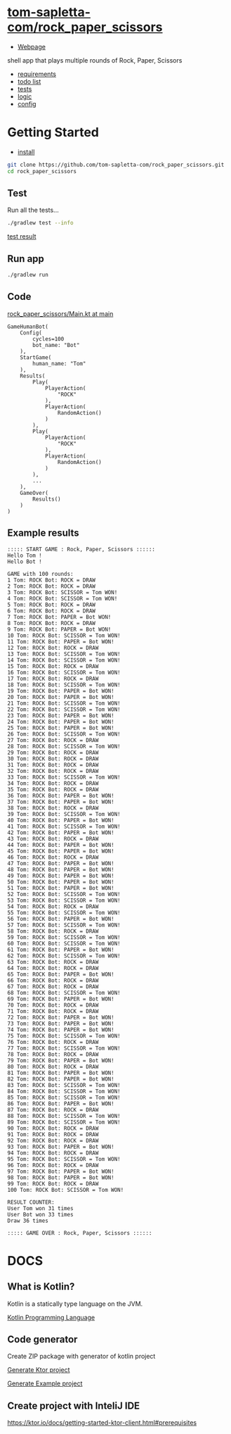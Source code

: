 # [tom-sapletta-com/rock_paper_scissors](https://github.com/tom-sapletta-com/rock_paper_scissors)

+ [Webpage](https://tom-sapletta-com.github.io/rock_paper_scissors)

shell app that plays multiple rounds of Rock, Paper, Scissors

+ [requirements](DOCS/requirements.md)
+ [todo list](DOCS/todo.md)
+ [tests](DOCS/tests.md)
+ [logic](DOCS/logic.md)
+ [config](DOCS/config.md)



# Getting Started

+ [install](DOCS/install.md)

```bash 
git clone https://github.com/tom-sapletta-com/rock_paper_scissors.git
cd rock_paper_scissors
```

## Test

Run all the tests...

```bash
./gradlew test --info
```

[test result](test.html)

## Run app
```bash
./gradlew run
```


## Code

[rock_paper_scissors/Main.kt at main](https://github.com/tom-sapletta-com/rock_paper_scissors/blob/main/src/main/kotlin/Main.kt)

```
GameHumanBot(
    Config(
        cycles=100
        bot_name: "Bot"
    ),
    StartGame(
        human_name: "Tom"
    ),  
    Results(
        Play(
            PlayerAction(
                "ROCK"
            ),
            PlayerAction(
                RandomAction()
            )
        ),
        Play(
            PlayerAction(
                "ROCK"
            ),
            PlayerAction(
                RandomAction()
            )
        ),
        ...
    ),
    GameOver(
        Results()
    )
)
```



## Example results

    ::::: START GAME : Rock, Paper, Scissors ::::::
    Hello Tom !
    Hello Bot !
    
    GAME with 100 rounds:
    1 Tom: ROCK Bot: ROCK = DRAW
    2 Tom: ROCK Bot: ROCK = DRAW
    3 Tom: ROCK Bot: SCISSOR = Tom WON!
    4 Tom: ROCK Bot: SCISSOR = Tom WON!
    5 Tom: ROCK Bot: ROCK = DRAW
    6 Tom: ROCK Bot: ROCK = DRAW
    7 Tom: ROCK Bot: PAPER = Bot WON!
    8 Tom: ROCK Bot: ROCK = DRAW
    9 Tom: ROCK Bot: PAPER = Bot WON!
    10 Tom: ROCK Bot: SCISSOR = Tom WON!
    11 Tom: ROCK Bot: PAPER = Bot WON!
    12 Tom: ROCK Bot: ROCK = DRAW
    13 Tom: ROCK Bot: SCISSOR = Tom WON!
    14 Tom: ROCK Bot: SCISSOR = Tom WON!
    15 Tom: ROCK Bot: ROCK = DRAW
    16 Tom: ROCK Bot: SCISSOR = Tom WON!
    17 Tom: ROCK Bot: ROCK = DRAW
    18 Tom: ROCK Bot: SCISSOR = Tom WON!
    19 Tom: ROCK Bot: PAPER = Bot WON!
    20 Tom: ROCK Bot: PAPER = Bot WON!
    21 Tom: ROCK Bot: SCISSOR = Tom WON!
    22 Tom: ROCK Bot: SCISSOR = Tom WON!
    23 Tom: ROCK Bot: PAPER = Bot WON!
    24 Tom: ROCK Bot: PAPER = Bot WON!
    25 Tom: ROCK Bot: PAPER = Bot WON!
    26 Tom: ROCK Bot: SCISSOR = Tom WON!
    27 Tom: ROCK Bot: ROCK = DRAW
    28 Tom: ROCK Bot: SCISSOR = Tom WON!
    29 Tom: ROCK Bot: ROCK = DRAW
    30 Tom: ROCK Bot: ROCK = DRAW
    31 Tom: ROCK Bot: ROCK = DRAW
    32 Tom: ROCK Bot: ROCK = DRAW
    33 Tom: ROCK Bot: SCISSOR = Tom WON!
    34 Tom: ROCK Bot: ROCK = DRAW
    35 Tom: ROCK Bot: ROCK = DRAW
    36 Tom: ROCK Bot: PAPER = Bot WON!
    37 Tom: ROCK Bot: PAPER = Bot WON!
    38 Tom: ROCK Bot: ROCK = DRAW
    39 Tom: ROCK Bot: SCISSOR = Tom WON!
    40 Tom: ROCK Bot: PAPER = Bot WON!
    41 Tom: ROCK Bot: SCISSOR = Tom WON!
    42 Tom: ROCK Bot: PAPER = Bot WON!
    43 Tom: ROCK Bot: ROCK = DRAW
    44 Tom: ROCK Bot: PAPER = Bot WON!
    45 Tom: ROCK Bot: PAPER = Bot WON!
    46 Tom: ROCK Bot: ROCK = DRAW
    47 Tom: ROCK Bot: PAPER = Bot WON!
    48 Tom: ROCK Bot: PAPER = Bot WON!
    49 Tom: ROCK Bot: PAPER = Bot WON!
    50 Tom: ROCK Bot: PAPER = Bot WON!
    51 Tom: ROCK Bot: PAPER = Bot WON!
    52 Tom: ROCK Bot: SCISSOR = Tom WON!
    53 Tom: ROCK Bot: SCISSOR = Tom WON!
    54 Tom: ROCK Bot: ROCK = DRAW
    55 Tom: ROCK Bot: SCISSOR = Tom WON!
    56 Tom: ROCK Bot: PAPER = Bot WON!
    57 Tom: ROCK Bot: SCISSOR = Tom WON!
    58 Tom: ROCK Bot: ROCK = DRAW
    59 Tom: ROCK Bot: SCISSOR = Tom WON!
    60 Tom: ROCK Bot: SCISSOR = Tom WON!
    61 Tom: ROCK Bot: PAPER = Bot WON!
    62 Tom: ROCK Bot: SCISSOR = Tom WON!
    63 Tom: ROCK Bot: ROCK = DRAW
    64 Tom: ROCK Bot: ROCK = DRAW
    65 Tom: ROCK Bot: PAPER = Bot WON!
    66 Tom: ROCK Bot: ROCK = DRAW
    67 Tom: ROCK Bot: ROCK = DRAW
    68 Tom: ROCK Bot: SCISSOR = Tom WON!
    69 Tom: ROCK Bot: PAPER = Bot WON!
    70 Tom: ROCK Bot: ROCK = DRAW
    71 Tom: ROCK Bot: ROCK = DRAW
    72 Tom: ROCK Bot: PAPER = Bot WON!
    73 Tom: ROCK Bot: PAPER = Bot WON!
    74 Tom: ROCK Bot: PAPER = Bot WON!
    75 Tom: ROCK Bot: SCISSOR = Tom WON!
    76 Tom: ROCK Bot: ROCK = DRAW
    77 Tom: ROCK Bot: SCISSOR = Tom WON!
    78 Tom: ROCK Bot: ROCK = DRAW
    79 Tom: ROCK Bot: PAPER = Bot WON!
    80 Tom: ROCK Bot: ROCK = DRAW
    81 Tom: ROCK Bot: PAPER = Bot WON!
    82 Tom: ROCK Bot: PAPER = Bot WON!
    83 Tom: ROCK Bot: SCISSOR = Tom WON!
    84 Tom: ROCK Bot: SCISSOR = Tom WON!
    85 Tom: ROCK Bot: SCISSOR = Tom WON!
    86 Tom: ROCK Bot: PAPER = Bot WON!
    87 Tom: ROCK Bot: ROCK = DRAW
    88 Tom: ROCK Bot: SCISSOR = Tom WON!
    89 Tom: ROCK Bot: SCISSOR = Tom WON!
    90 Tom: ROCK Bot: ROCK = DRAW
    91 Tom: ROCK Bot: ROCK = DRAW
    92 Tom: ROCK Bot: ROCK = DRAW
    93 Tom: ROCK Bot: PAPER = Bot WON!
    94 Tom: ROCK Bot: ROCK = DRAW
    95 Tom: ROCK Bot: SCISSOR = Tom WON!
    96 Tom: ROCK Bot: ROCK = DRAW
    97 Tom: ROCK Bot: PAPER = Bot WON!
    98 Tom: ROCK Bot: PAPER = Bot WON!
    99 Tom: ROCK Bot: ROCK = DRAW
    100 Tom: ROCK Bot: SCISSOR = Tom WON!
    
    RESULT COUNTER:
    User Tom won 31 times
    User Bot won 33 times
    Draw 36 times
    
    ::::: GAME OVER : Rock, Paper, Scissors ::::::


# DOCS

## What is Kotlin?

Kotlin is a statically type language on the JVM.

[Kotlin Programming Language](https://kotlinlang.org/)

## Code generator
Create ZIP package with generator of kotlin project

[Generate Ktor project](https://start.ktor.io/)

[Generate Example project](https://start.ktor.io/#/final?name=game&website=example.com&artifact=com.example.game&kotlinVersion=1.7.20&ktorVersion=2.1.2&buildSystem=GRADLE_KTS&engine=NETTY&configurationIn=CODE&addSampleCode=true&plugins=)


## Create project with InteliJ IDE

https://ktor.io/docs/getting-started-ktor-client.html#prerequisites

